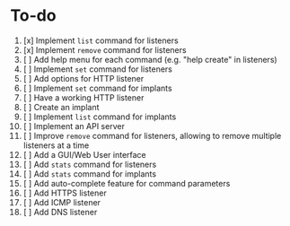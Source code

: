 # To-do

1. [x] Implement `list` command for listeners
1. [x] Implement `remove` command for listeners
1. [ ] Add help menu for each command (e.g. "help create" in listeners)
1. [ ] Implement `set` command for listeners
1. [ ] Add options for HTTP listener
1. [ ] Implement `set` command for implants
1. [ ] Have a working HTTP listener
1. [ ] Create an implant
1. [ ] Implement `list` command for implants
1. [ ] Implement an API server
1. [ ] Improve `remove` command for listeners, allowing to remove multiple listeners at a time
1. [ ] Add a GUI/Web User interface
1. [ ] Add `stats` command for listeners
1. [ ] Add `stats` command for implants
1. [ ] Add auto-complete feature for command parameters
1. [ ] Add HTTPS listener
1. [ ] Add ICMP listener
1. [ ] Add DNS listener